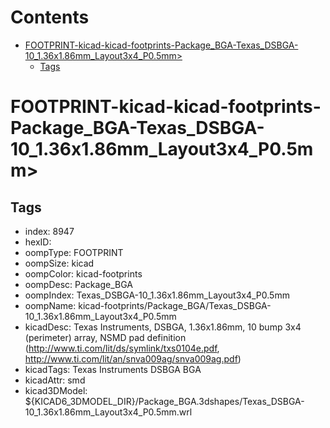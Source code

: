 



Contents
========

* [FOOTPRINT-kicad-kicad-footprints-Package_BGA-Texas_DSBGA-10_1.36x1.86mm_Layout3x4_P0.5mm>](#footprint-kicad-kicad-footprints-package_bga-texas_dsbga-10_136x186mm_layout3x4_p05mm)
	* [Tags](#tags)

# FOOTPRINT-kicad-kicad-footprints-Package_BGA-Texas_DSBGA-10_1.36x1.86mm_Layout3x4_P0.5mm>

## Tags

- index: 8947
- hexID: 
- oompType: FOOTPRINT
- oompSize: kicad
- oompColor: kicad-footprints
- oompDesc: Package_BGA
- oompIndex: Texas_DSBGA-10_1.36x1.86mm_Layout3x4_P0.5mm
- oompName: kicad-footprints/Package_BGA/Texas_DSBGA-10_1.36x1.86mm_Layout3x4_P0.5mm
- kicadDesc: Texas Instruments, DSBGA, 1.36x1.86mm, 10 bump 3x4 (perimeter) array, NSMD pad definition (http://www.ti.com/lit/ds/symlink/txs0104e.pdf, http://www.ti.com/lit/an/snva009ag/snva009ag.pdf)
- kicadTags: Texas Instruments DSBGA BGA
- kicadAttr: smd
- kicad3DModel: ${KICAD6_3DMODEL_DIR}/Package_BGA.3dshapes/Texas_DSBGA-10_1.36x1.86mm_Layout3x4_P0.5mm.wrl
